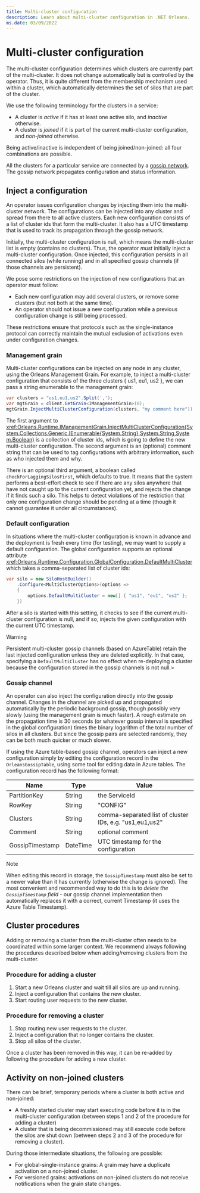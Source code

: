 ```yaml
---
title: Multi-cluster configuration
description: Learn about multi-cluster configuration in .NET Orleans.
ms.date: 03/09/2022
---
```


# Multi-cluster configuration

The multi-cluster configuration determines which clusters are currently part of the multi-cluster. It does not change automatically but is controlled by the operator. Thus, it is quite different from the membership mechanism used within a cluster, which automatically determines the set of silos that are part of the cluster.

We use the following terminology for the clusters in a service:

- A cluster is *active* if it has at least one active silo, and *inactive* otherwise.
- A cluster is *joined* if it is part of the current multi-cluster configuration, and *non-joined* otherwise.

Being active/inactive is independent of being joined/non-joined: all four combinations are possible.

All the clusters for a particular service are connected by a [gossip network](gossip-channels.md). The gossip network propagates configuration and status information.

## Inject a configuration

An operator issues configuration changes by injecting them into the multi-cluster network. The configurations can be injected into any cluster and spread from there to all active clusters. Each new configuration consists of a list of cluster ids that form the multi-cluster. It also has a UTC timestamp that is used to track its propagation through the gossip network.

Initially, the multi-cluster configuration is null, which means the multi-cluster list is empty (contains no clusters). Thus, the operator *must* initially inject a multi-cluster configuration. Once injected, this configuration persists in all connected silos (while running) and in all specified gossip channels (if those channels are persistent).

We pose some restrictions on the injection of new configurations that an operator must follow:

- Each new configuration may add several clusters, or remove some clusters (but not both at the same time).
- An operator should not issue a new configuration while a previous configuration change is still being processed.

These restrictions ensure that protocols such as the single-instance protocol can correctly maintain the mutual exclusion of activations even under configuration changes.

### Management grain

Multi-cluster configurations can be injected on any node in any cluster, using the Orleans Management Grain.
For example, to inject a multi-cluster configuration that consists of the three clusters { us1, eu1, us2 }, we can pass a string enumerable to the management grain:

```csharp
var clusters = "us1,eu1,us2".Split(',');
var mgtGrain = client.GetGrain<IManagementGrain>(0);
mgtGrain.InjectMultiClusterConfiguration(clusters, "my comment here"));
```

The first argument to <xref:Orleans.Runtime.IManagementGrain.InjectMultiClusterConfiguration(System.Collections.Generic.IEnumerable{System.String},System.String,System.Boolean)> is a collection of cluster ids, which is going to define the new multi-cluster configuration. The second argument is an (optional) comment string that can be used to tag configurations with arbitrary information, such as who injected them and why.

There is an optional third argument, a boolean called `checkForLaggingSilosFirst`, which defaults to true. It means that the system performs a best-effort check to see if there are any silos anywhere that have not caught up to the current configuration yet, and rejects the change if it finds such a silo. This helps to detect violations of the restriction that only one configuration change should be pending at a time (though it cannot guarantee it under all circumstances).

### Default configuration

In situations where the multi-cluster configuration is known in advance and the deployment is fresh every time (for testing), we may want to supply a default configuration. The global configuration supports an optional attribute <xref:Orleans.Runtime.Configuration.GlobalConfiguration.DefaultMultiCluster> which takes a comma-separated list of cluster ids:

```csharp
var silo = new SiloHostBuilder()
    .Configure<MultiClusterOptions>(options =>
    {
        options.DefaultMultiCluster = new[] { "us1", "eu1", "us2" };
    })
```

After a silo is started with this setting, it checks to see if the current multi-cluster configuration is null, and if so, injects the given configuration with the current UTC timestamp.

> [!WARNING]
> Persistent multi-cluster gossip channels (based on AzureTable) retain the last injected configuration unless they are deleted explicitly. In that case, specifying a `DefaultMultiCluster` has no effect when re-deploying a cluster because the configuration stored in the gossip channels is not null.>

### Gossip channel

An operator can also inject the configuration directly into the gossip channel. Changes in the channel are picked up and propagated automatically by the periodic background gossip, though possibly very slowly (using the management grain is much faster).  A rough estimate on the propagation time is 30 seconds (or whatever gossip interval is specified in the global configuration) times the binary logarithm of the total number of silos in all clusters. But since the gossip pairs are selected randomly, they can be both much quicker or much slower.

If using the Azure table-based gossip channel, operators can inject a new configuration simply by editing the configuration record in the `OrleansGossipTable`, using some tool for editing data in Azure tables. The configuration record has the following format:

| Name            | Type     | Value                                                   |
|-----------------|----------|---------------------------------------------------------|
| PartitionKey    | String   | the ServiceId                                           |
| RowKey          | String   | "CONFIG"                                                |
| Clusters        | String   | comma-separated list of cluster IDs, e.g. "us1,eu1,us2" |
| Comment         | String   | optional comment                                        |
| GossipTimestamp | DateTime | UTC timestamp for the configuration                     |

> [!NOTE]
> When editing this record in storage, the `GossipTimestamp` must also be set to a newer value than it has currently (otherwise the change is ignored). The most convenient and recommended way to do this is to *delete the `GossipTimestamp` field* - our gossip channel implementation then automatically replaces it with a correct, current Timestamp (it uses the Azure Table Timestamp).

## Cluster procedures

Adding or removing a cluster from the multi-cluster often needs to be coordinated within some larger context. We recommend always following the procedures described below when adding/removing clusters from the multi-cluster.

### Procedure for adding a cluster

1. Start a new Orleans cluster and wait till all silos are up and running.
1. Inject a configuration that contains the new cluster.
1. Start routing user requests to the new cluster.

### Procedure for removing a cluster

1. Stop routing new user requests to the cluster.
1. Inject a configuration that no longer contains the cluster.
1. Stop all silos of the cluster.

Once a cluster has been removed in this way, it can be re-added by following the procedure for adding a new cluster.

## Activity on non-joined clusters

There can be brief, temporary periods where a cluster is both active and non-joined:

- A freshly started cluster may start executing code before it is in the multi-cluster configuration (between steps 1 and 2 of the procedure for adding a cluster)
- A cluster that is being decommissioned may still execute code before the silos are shut down (between steps 2 and 3 of the procedure for removing a cluster).

During those intermediate situations, the following are possible:

- For global-single-instance grains: A grain may have a duplicate activation on a non-joined cluster.
- For versioned grains: activations on non-joined clusters do not receive notifications when the grain state changes.
